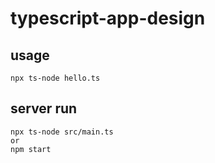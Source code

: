 # typescript-app-design

## usage

```shell
npx ts-node hello.ts
```

## server run

```shell
npx ts-node src/main.ts
or
npm start
```
